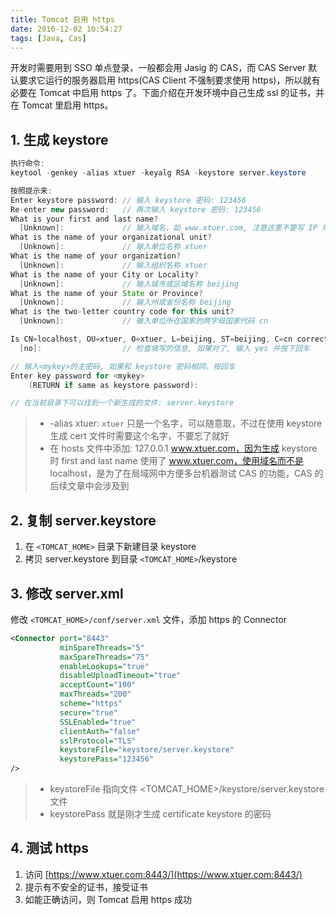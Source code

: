 ```yaml
---
title: Tomcat 启用 https
date: 2016-12-02 10:54:27
tags: [Java, Cas]
---
```


开发时需要用到 SSO 单点登录，一般都会用 Jasig 的 CAS，而 CAS Server 默认要求它运行的服务器启用 https(CAS Client 不强制要求使用 https)，所以就有必要在 Tomcat 中启用 https 了。下面介绍在开发环境中自己生成 ssl 的证书，并在 Tomcat 里启用 https。

<!--more-->

## 1. 生成 keystore

```java
执行命令:
keytool -genkey -alias xtuer -keyalg RSA -keystore server.keystore

按照提示来:
Enter keystore password: // 输入 keystore 密码: 123456
Re-enter new password:   // 再次输入 keystore 密码: 123456
What is your first and last name?
  [Unknown]:             // 输入域名，如 www.xtuer.com, 注意这里不要写 IP 地址
What is the name of your organizational unit?
  [Unknown]:             // 输入单位名称 xtuer
What is the name of your organization?
  [Unknown]:             // 输入组织名称 xtuer
What is the name of your City or Locality?
  [Unknown]:             // 输入城市或区域名称 beijing
What is the name of your State or Province?
  [Unknown]:             // 输入州或省份名称 beijing
What is the two-letter country code for this unit?
  [Unknown]:             // 输入单位所在国家的两字母国家代码 cn

Is CN=localhost, OU=xtuer, O=xtuer, L=beijing, ST=beijing, C=cn correct?
  [no]:                  // 检查填写的信息, 如果对了, 输入 yes 并按下回车

// 输入<mykey>的主密码, 如果和 keystore 密码相同，按回车
Enter key password for <mykey>
	(RETURN if same as keystore password):  

// 在当前目录下可以找到一个新生成的文件: server.keystore
```
> * -alias xtuer: `xtuer` 只是一个名字，可以随意取，不过在使用 keystore 生成 cert 文件时需要这个名字，不要忘了就好
> * 在 hosts 文件中添加: 127.0.0.1 www.xtuer.com，因为生成 keystore 时 first and last name 使用了 www.xtuer.com，使用域名而不是 localhost，是为了在局域网中方便多台机器测试 CAS 的功能，CAS 的后续文章中会涉及到

## 2. 复制 server.keystore

1. 在 `<TOMCAT_HOME>` 目录下新建目录 keystore
2. 拷贝 server.keystore 到目录 `<TOMCAT_HOME>`/keystore

## 3. 修改 server.xml

修改 `<TOMCAT_HOME>/conf/server.xml` 文件，添加 https 的 Connector

```xml
<Connector port="8443"
           minSpareThreads="5"
           maxSpareThreads="75"
           enableLookups="true"
           disableUploadTimeout="true"
           acceptCount="100"
           maxThreads="200"
           scheme="https"
           secure="true"
           SSLEnabled="true"
           clientAuth="false"
           sslProtocol="TLS"
           keystoreFile="keystore/server.keystore"
           keystorePass="123456"
/>
```

   > * keystoreFile 指向文件 <TOMCAT_HOME>/keystore/server.keystore 文件  
   > * keystorePass 就是刚才生成 certificate keystore 的密码

## 4. 测试 https
1. 访问 [https://www.xtuer.com:8443/](https://www.xtuer.com:8443/)
2. 提示有不安全的证书，接受证书
3. 如能正确访问，则 Tomcat 启用 https 成功

